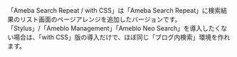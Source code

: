 「Ameba Search Repeat / with CSS」は「Ameba Search Repeat」に検索結果のリスト画面のページアレンジを追加したバージョンです。<br>
「Stylus」/「Ameblo Management」「Ameblo Neo Search」を導入したくない場合は、「with CSS」版の導入だけで、ほぼ同じ「ブログ内検索」環境を作れます。<br>
